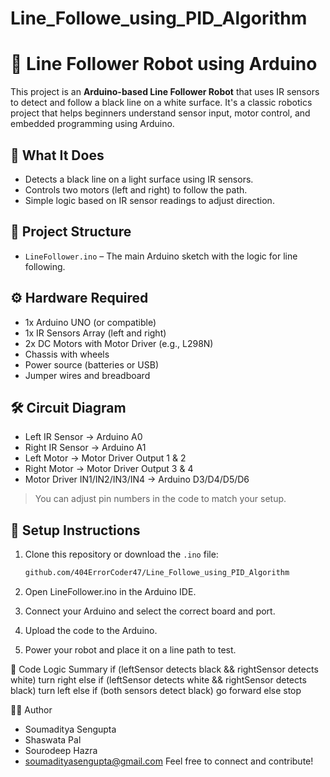# Line_Followe_using_PID_Algorithm
# 🤖 Line Follower Robot using Arduino

This project is an **Arduino-based Line Follower Robot** that uses IR sensors to detect and follow a black line on a white surface. It's a classic robotics project that helps beginners understand sensor input, motor control, and embedded programming using Arduino.

## 🧠 What It Does

- Detects a black line on a light surface using IR sensors.
- Controls two motors (left and right) to follow the path.
- Simple logic based on IR sensor readings to adjust direction.

## 📂 Project Structure

- `LineFollower.ino` – The main Arduino sketch with the logic for line following.

## ⚙️ Hardware Required

- 1x Arduino UNO (or compatible)
- 1x IR Sensors Array (left and right)
- 2x DC Motors with Motor Driver (e.g., L298N)
- Chassis with wheels
- Power source (batteries or USB)
- Jumper wires and breadboard 

## 🛠️ Circuit Diagram
- Left IR Sensor -> Arduino A0
- Right IR Sensor -> Arduino A1
- Left Motor -> Motor Driver Output 1 & 2
- Right Motor -> Motor Driver Output 3 & 4
- Motor Driver IN1/IN2/IN3/IN4 -> Arduino D3/D4/D5/D6

> You can adjust pin numbers in the code to match your setup.

## 🔌 Setup Instructions

1. Clone this repository or download the `.ino` file:
   ```bash
   github.com/404ErrorCoder47/Line_Followe_using_PID_Algorithm
2. Open LineFollower.ino in the Arduino IDE.

3. Connect your Arduino and select the correct board and port.

4. Upload the code to the Arduino.

5. Power your robot and place it on a line path to test.

🧠 Code Logic Summary
if (leftSensor detects black && rightSensor detects white)
    turn right
else if (leftSensor detects white && rightSensor detects black)
    turn left
else if (both sensors detect black)
    go forward
else
    stop

🧑‍💻 Author
+ Soumaditya Sengupta
+ Shaswata Pal
+ Sourodeep Hazra
+ soumadityasengupta@gmail.com
Feel free to connect and contribute!





